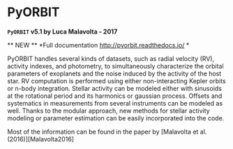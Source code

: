 # PyORBIT

**`PyORBIT` v5.1 by Luca Malavolta - 2017**    

** NEW **
*Full documentation http://pyorbit.readthedocs.io/ *

PyORBIT handles several kinds of datasets, such as radial velocity (RV), activity indexes, and photometry, to simultaneously characterize the orbital parameters of exoplanets and the noise induced by the activity of the host star. RV computation is performed using either non-interacting Kepler orbits or n-body integration. Stellar activity can be modeled either with sinusoids at the rotational period and its harmonics or gaussian process. Offsets and systematics in measurements from several instruments can be modeled as well. Thanks to the modular approach, new methods for stellar activity modeling or parameter estimation can be easily incorporated into the code.

Most of the information can be found in the paper by [Malavolta et al. (2016)][Malavolta2016]

